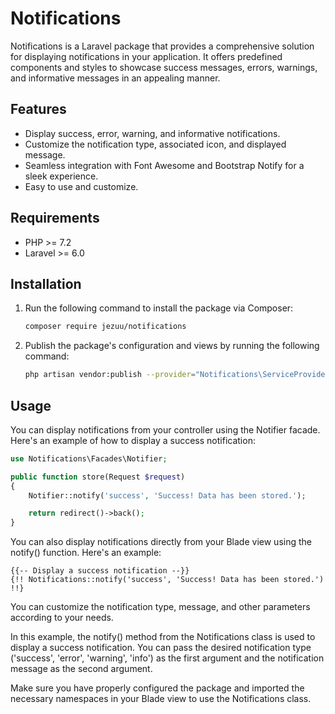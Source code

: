 # Notifications

Notifications is a Laravel package that provides a comprehensive solution for displaying notifications in your application. It offers predefined components and styles to showcase success messages, errors, warnings, and informative messages in an appealing manner.

## Features

- Display success, error, warning, and informative notifications.
- Customize the notification type, associated icon, and displayed message.
- Seamless integration with Font Awesome and Bootstrap Notify for a sleek experience.
- Easy to use and customize.

## Requirements

- PHP >= 7.2
- Laravel >= 6.0

## Installation

1. Run the following command to install the package via Composer:

   ```bash
   composer require jezuu/notifications
   ```
   
2. Publish the package's configuration and views by running the following command:

   ```bash
   php artisan vendor:publish --provider="Notifications\ServiceProvider"
   ```
   
## Usage

You can display notifications from your controller using the Notifier facade. Here's an example of how to display a success notification:

```php
use Notifications\Facades\Notifier;

public function store(Request $request)
{
    Notifier::notify('success', 'Success! Data has been stored.');

    return redirect()->back();
}
```

You can also display notifications directly from your Blade view using the notify() function. Here's an example:

```blade
{{-- Display a success notification --}}
{!! Notifications::notify('success', 'Success! Data has been stored.') !!}
```

You can customize the notification type, message, and other parameters according to your needs.

In this example, the notify() method from the Notifications class is used to display a success notification. You can pass the desired notification type ('success', 'error', 'warning', 'info') as the first argument and the notification message as the second argument.

Make sure you have properly configured the package and imported the necessary namespaces in your Blade view to use the Notifications class.
